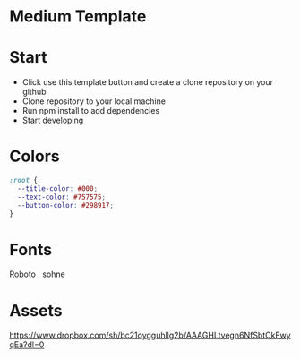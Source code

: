 # Medium Template

# Start

- Click use this template button and create a clone repository on your github
- Clone repository to your local machine
- Run npm install to add dependencies
- Start developing

# Colors

```css
:root {
  --title-color: #000;
  --text-color: #757575;
  --button-color: #298917;
}
```

# Fonts

Roboto , sohne

# Assets

https://www.dropbox.com/sh/bc21oygguhllg2b/AAAGHLtvegn6NfSbtCkFwyqEa?dl=0
